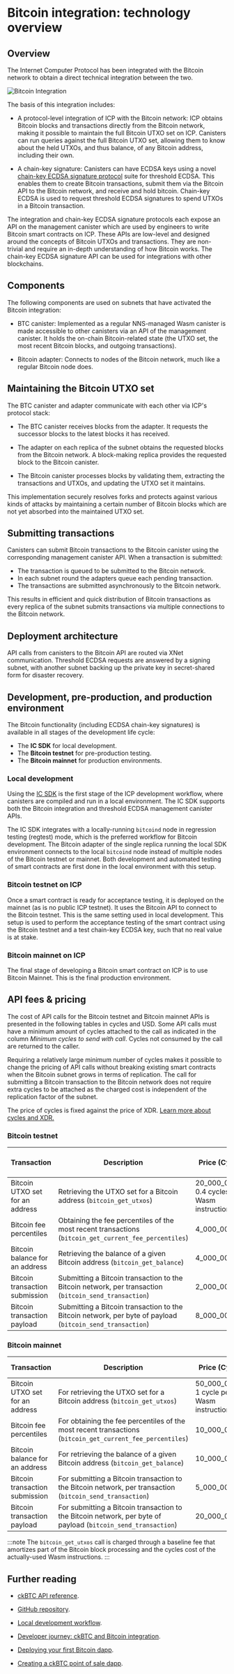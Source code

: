 # Bitcoin integration: technology overview

## Overview


The Internet Computer Protocol has been integrated with the Bitcoin network to obtain a direct technical integration between the two. 

![Bitcoin Integration](../_attachments/bitcoin_integration.png)

The basis of this integration includes:

- A protocol-level integration of ICP with the Bitcoin network: ICP obtains Bitcoin blocks and transactions directly from the Bitcoin network, making it possible to maintain the full Bitcoin UTXO set on ICP. Canisters can run queries against the full Bitcoin UTXO set, allowing them to know about the held UTXOs, and thus balance, of any Bitcoin address, including their own.

- A chain-key signature: Canisters can have ECDSA keys using a novel [chain-key ECDSA signature protocol](../t-ecdsa/t-ecdsa-how-it-works.md) suite for threshold ECDSA. This enables them to create Bitcoin transactions, submit them via the Bitcoin API to the Bitcoin network, and receive and hold bitcoin. Chain-key ECDSA is used to request threshold ECDSA signatures to spend UTXOs in a Bitcoin transaction. 

The integration and chain-key ECDSA signature protocols each expose an API on the management canister which are used by engineers to write Bitcoin smart contracts on ICP. These APIs are low-level and designed around the concepts of Bitcoin UTXOs and transactions. They are non-trivial and require an in-depth understanding of how Bitcoin works. The chain-key ECDSA signature API can be used for integrations with other blockchains.

## Components

The following components are used on subnets that have activated the Bitcoin integration:

- BTC canister: Implemented as a regular NNS-managed Wasm canister is made accessible to other canisters via an API of the management canister. It holds the on-chain Bitcoin-related state (the UTXO set, the most recent Bitcoin blocks, and outgoing transactions).

- Bitcoin adapter: Connects to nodes of the Bitcoin network, much like a regular Bitcoin node does.

## Maintaining the Bitcoin UTXO set

The BTC canister and adapter communicate with each other via ICP's protocol stack: 

- The BTC canister receives blocks from the adapter. It requests the successor blocks to the latest blocks it has received. 

- The adapter on each replica of the subnet obtains the requested blocks from the Bitcoin network. A block-making replica provides the requested block to the Bitcoin canister.

- The Bitcoin canister processes blocks by validating them, extracting the transactions and UTXOs, and updating the UTXO set it maintains. 

This implementation securely resolves forks and protects against various kinds of attacks by maintaining a certain number of Bitcoin blocks which are not yet absorbed into the maintained UTXO set. 

## Submitting transactions

Canisters can submit Bitcoin transactions to the Bitcoin canister using the corresponding management canister API. When a transaction is submitted:

- The transaction is queued to be submitted to the Bitcoin network.
- In each subnet round the adapters queue each pending transaction.
- The transactions are submitted asynchronously to the Bitcoin network. 

This results in efficient and quick distribution of Bitcoin transactions as every replica of the subnet submits transactions via multiple connections to the Bitcoin network.

## Deployment architecture

API calls from canisters to the Bitcoin API are routed via XNet communication. Threshold ECDSA requests are answered by a signing subnet, with another subnet backing up the private key in secret-shared form for disaster recovery.

## Development, pre-production, and production environment

The Bitcoin functionality (including ECDSA chain-key signatures) is available in all stages of the development life cycle:
-   The **IC SDK** for local development.
-   The **Bitcoin testnet** for pre-production testing. 
-   The **Bitcoin mainnet** for production environments. 

### Local development

Using the [IC SDK](../../setup/install/index.mdx) is the first stage of the ICP development workflow, where canisters are compiled and run in a local environment. The IC SDK supports both the Bitcoin integration and threshold ECDSA management canister APIs.

The IC SDK integrates with a locally-running `bitcoind` node in regression testing (regtest) mode, which is the preferred workflow for Bitcoin development. The Bitcoin adapter of the single replica running the local SDK environment connects to the local `bitcoind` node instead of multiple nodes of the Bitcoin testnet or mainnet. Both development and automated testing of smart contracts are first done in the local environment with this setup.

### Bitcoin testnet on ICP

Once a smart contract is ready for acceptance testing, it is deployed on the mainnet (as is no public ICP testnet). It uses the Bitcoin API to connect to the Bitcoin testnet. This is the same setting used in local development. This setup is used to perform the acceptance testing of the smart contract using the Bitcoin testnet and a test chain-key ECDSA key, such that no real value is at stake.

### Bitcoin mainnet on ICP

The final stage of developing a Bitcoin smart contract on ICP is to use Bitcoin Mainnet. This is the final production environment.

## API fees & pricing

The cost of API calls for the Bitcoin testnet and Bitcoin mainnet APIs is presented in the following tables in cycles and USD. Some API calls must have a minimum amount of cycles attached to the call as indicated in the column *Minimum cycles to send with call*. Cycles not consumed by the call are returned to the caller. 

Requiring a relatively large minimum number of cycles makes it possible to change the pricing of API calls without breaking existing smart contracts when the Bitcoin subnet grows in terms of replication. The call for submitting a Bitcoin transaction to the Bitcoin network does not require extra cycles to be attached as the charged cost is independent of the replication factor of the subnet.

The price of cycles is fixed against the price of XDR. [Learn more about cycles and XDR.](/docs/current/developer-docs/gas-cost)

### Bitcoin testnet

| Transaction                          | Description                                                                                                    | Price (Cycles) | Price (USD) | Minimum cycles to send with call |
|--------------------------------------|----------------------------------------------------------------------------------------------------------------|-----------------------------|-----------------------------|------------------|
| Bitcoin UTXO set for an address      | Retrieving the UTXO set for a Bitcoin address (`bitcoin_get_utxos`)                                        | 20_000_000 + 0.4 cycles per Wasm instruction | $0.00002617720 + Wasm instruction cost | 4_000_000_000 |
| Bitcoin fee percentiles              | Obtaining the fee percentiles of the most recent transactions (`bitcoin_get_current_fee_percentiles`)       | 4_000_000                 | $0.00000523544                    | 40_000_000 |
| Bitcoin balance for an address       | Retrieving the balance of a given Bitcoin address (`bitcoin_get_balance`)                                  | 4_000_000                 | $0.00000523544                    | 40_000_000 |
| Bitcoin transaction submission       | Submitting a Bitcoin transaction to the Bitcoin network, per transaction (`bitcoin_send_transaction`)      | 2_000_000_000             | $0.00261772000                    | N/A       |
| Bitcoin transaction payload          | Submitting a Bitcoin transaction to the Bitcoin network, per byte of payload (`bitcoin_send_transaction`)  | 8_000_000                 | $0.00001047088                    | N/A       |

### Bitcoin mainnet

| Transaction                          | Description                                                                                                    | Price (Cycles) | Price (USD) | Minimum cycles to send with call |
|--------------------------------------|----------------------------------------------------------------------------------------------------------------|-----------------------------|-----------------------------|------------------|
| Bitcoin UTXO set for an address      | For retrieving the UTXO set for a Bitcoin address (`bitcoin_get_utxos`)                                        | 50_000_000 + 1 cycle per Wasm instruction | $0.00006544300 + Wasm instruction cost | 10_000_000_000 |
| Bitcoin fee percentiles              | For obtaining the fee percentiles of the most recent transactions (`bitcoin_get_current_fee_percentiles`)       | 10_000_000                 | $0.00001308860 | 100_000_000 |
| Bitcoin balance for an address       | For retrieving the balance of a given Bitcoin address (`bitcoin_get_balance`)                                  | 10_000_000                 | $0.00001308860                    | 100_000_000 |
| Bitcoin transaction submission       | For submitting a Bitcoin transaction to the Bitcoin network, per transaction (`bitcoin_send_transaction`)      | 5_000_000_000             | $0.00654430000                    | n.a.       |
| Bitcoin transaction payload          | For submitting a Bitcoin transaction to the Bitcoin network, per byte of payload (`bitcoin_send_transaction`)  | 20_000_000                 | $0.00002617720                    | n.a.       |

:::note
The `bitcoin_get_utxos` call is charged through a baseline fee that amortizes part of the Bitcoin block processing and the cycles cost of the actually-used Wasm instructions.
:::

## Further reading

- [ckBTC API reference](ckbtc.md).

- [GitHub repository](https://github.com/dfinity/ic/tree/master/rs/bitcoin/ckbtc/minter).

- [Local development workflow](local-development.mdx).

- [Developer journey: ckBTC and Bitcoin integration](/docs/current/tutorials/developer-journey/level-4/4.3-ckbtc-and-bitcoin).

- [Deploying your first Bitcoin dapp](https://github.com/dfinity/examples/tree/master/motoko/basic_bitcoin).

- [Creating a ckBTC point of sale dapp](https://github.com/dfinity/examples/tree/master/motoko/ic-pos).


